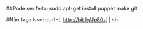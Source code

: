 ##Pode ser feito:
    sudo apt-get install puppet make git

#Não faça isso:
    curl -L http://bit.ly/Jp80zj | sh
